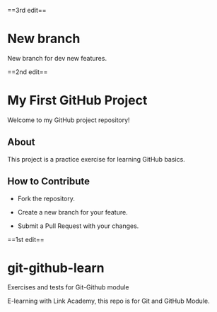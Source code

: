 ==3rd edit==
# New branch

New branch for dev new features.

==2nd edit==
# My First GitHub Project 

Welcome to my GitHub project repository! 

## About 

This project is a practice exercise for learning GitHub basics. 

## How to Contribute 

- Fork the repository. 

- Create a new branch for your feature. 

- Submit a Pull Request with your changes.

  
==1st edit==
# git-github-learn
Exercises and tests for Git-Github module


E-learning with Link Academy,  this repo is for Git and GitHub Module.
